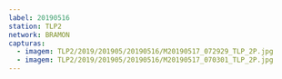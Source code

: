 ```yaml
---
label: 20190516
station: TLP2
network: BRAMON
capturas:
  - imagem: TLP2/2019/201905/20190516/M20190517_072929_TLP_2P.jpg
  - imagem: TLP2/2019/201905/20190516/M20190517_070301_TLP_2P.jpg
---
```

